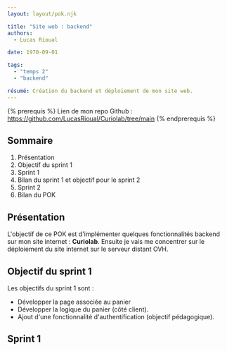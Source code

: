 ```yaml
---
layout: layout/pok.njk

title: "Site web : backend"
authors:
  - Lucas Rioual

date: 1970-09-01

tags: 
  - "temps 2"
  - "backend"

résumé: Création du backend et déploiement de mon site web.
---
```


{% prerequis %}
Lien de mon repo Github : https://github.com/LucasRioual/Curiolab/tree/main
{% endprerequis %}


## Sommaire 
1. Présentation
2. Objectif du sprint 1
3. Sprint 1
4. Bilan du sprint 1 et objectif pour le sprint 2
5. Sprint 2
6. Bilan du POK

## Présentation

L'objectif de ce POK est d'implémenter quelques fonctionnalités backend sur mon site internet : **Curiolab**. Ensuite je vais me concentrer sur le déploiement du site internet sur le serveur distant OVH.

## Objectif du sprint 1

Les objectifs du sprint 1 sont :

* Développer la page associée au panier
* Développer la logique du panier (côté client).
* Ajout d'une fonctionnalité d'authentification (objectif pédagogique).


## Sprint 1




